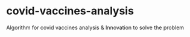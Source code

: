 # covid-vaccines-analysis
Algorithm for covid vaccines analysis &amp; Innovation to solve the problem
